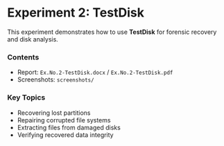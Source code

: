 # Experiment 2: TestDisk

This experiment demonstrates how to use **TestDisk** for forensic recovery and disk analysis.

### Contents
- Report: `Ex.No.2-TestDisk.docx` / `Ex.No.2-TestDisk.pdf`
- Screenshots: `screenshots/`

### Key Topics
- Recovering lost partitions
- Repairing corrupted file systems
- Extracting files from damaged disks
- Verifying recovered data integrity
